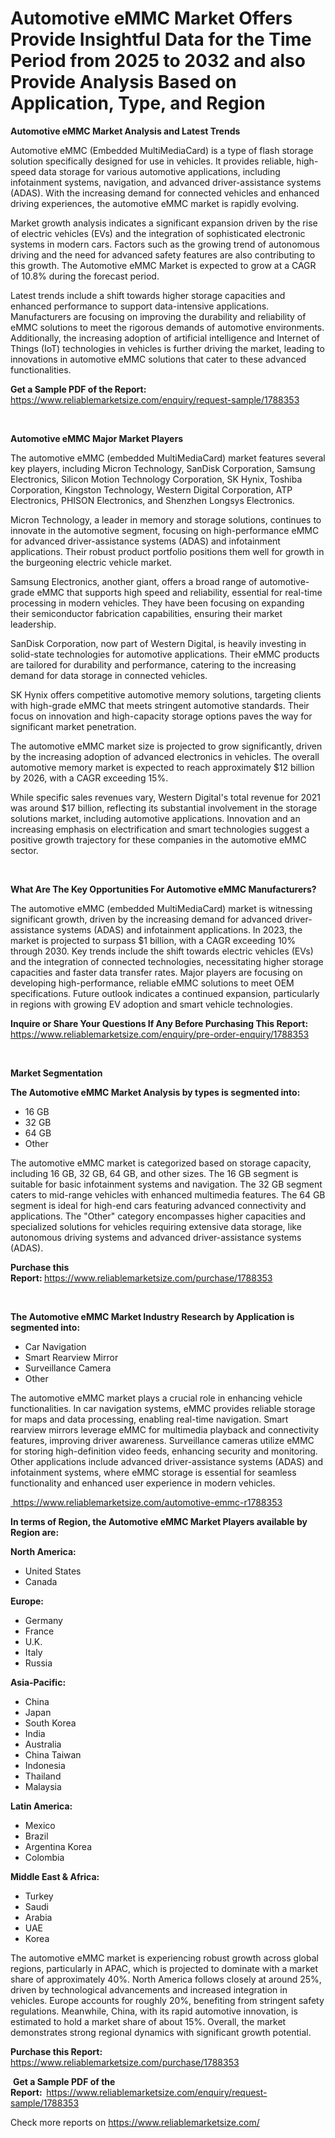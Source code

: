 <p><h1>Automotive eMMC Market Offers Provide Insightful Data for the Time Period from 2025 to 2032 and also Provide Analysis Based on Application, Type, and Region</h1></p><p><strong>Automotive eMMC Market Analysis and Latest Trends</strong></p>
<p><p>Automotive eMMC (Embedded MultiMediaCard) is a type of flash storage solution specifically designed for use in vehicles. It provides reliable, high-speed data storage for various automotive applications, including infotainment systems, navigation, and advanced driver-assistance systems (ADAS). With the increasing demand for connected vehicles and enhanced driving experiences, the automotive eMMC market is rapidly evolving.</p><p>Market growth analysis indicates a significant expansion driven by the rise of electric vehicles (EVs) and the integration of sophisticated electronic systems in modern cars. Factors such as the growing trend of autonomous driving and the need for advanced safety features are also contributing to this growth. The Automotive eMMC Market is expected to grow at a CAGR of 10.8% during the forecast period.</p><p>Latest trends include a shift towards higher storage capacities and enhanced performance to support data-intensive applications. Manufacturers are focusing on improving the durability and reliability of eMMC solutions to meet the rigorous demands of automotive environments. Additionally, the increasing adoption of artificial intelligence and Internet of Things (IoT) technologies in vehicles is further driving the market, leading to innovations in automotive eMMC solutions that cater to these advanced functionalities.</p></p>
<p><strong>Get a Sample PDF of the Report:&nbsp;</strong> <a href="https://www.reliablemarketsize.com/enquiry/request-sample/1788353?utm_campaign=2565&utm_medium=2&utm_source=Github&utm_content=ia&utm_term=06042025&utm_id=automotive-emmc">https://www.reliablemarketsize.com/enquiry/request-sample/1788353</a></p>
<p>&nbsp;</p>
<p><strong>Automotive eMMC Major Market Players</strong></p>
<p><p>The automotive eMMC (embedded MultiMediaCard) market features several key players, including Micron Technology, SanDisk Corporation, Samsung Electronics, Silicon Motion Technology Corporation, SK Hynix, Toshiba Corporation, Kingston Technology, Western Digital Corporation, ATP Electronics, PHISON Electronics, and Shenzhen Longsys Electronics. </p><p>Micron Technology, a leader in memory and storage solutions, continues to innovate in the automotive segment, focusing on high-performance eMMC for advanced driver-assistance systems (ADAS) and infotainment applications. Their robust product portfolio positions them well for growth in the burgeoning electric vehicle market.</p><p>Samsung Electronics, another giant, offers a broad range of automotive-grade eMMC that supports high speed and reliability, essential for real-time processing in modern vehicles. They have been focusing on expanding their semiconductor fabrication capabilities, ensuring their market leadership.</p><p>SanDisk Corporation, now part of Western Digital, is heavily investing in solid-state technologies for automotive applications. Their eMMC products are tailored for durability and performance, catering to the increasing demand for data storage in connected vehicles.</p><p>SK Hynix offers competitive automotive memory solutions, targeting clients with high-grade eMMC that meets stringent automotive standards. Their focus on innovation and high-capacity storage options paves the way for significant market penetration.</p><p>The automotive eMMC market size is projected to grow significantly, driven by the increasing adoption of advanced electronics in vehicles. The overall automotive memory market is expected to reach approximately $12 billion by 2026, with a CAGR exceeding 15%. </p><p>While specific sales revenues vary, Western Digital's total revenue for 2021 was around $17 billion, reflecting its substantial involvement in the storage solutions market, including automotive applications. Innovation and an increasing emphasis on electrification and smart technologies suggest a positive growth trajectory for these companies in the automotive eMMC sector.</p></p>
<p>&nbsp;</p>
<p><strong>What Are The Key Opportunities For Automotive eMMC Manufacturers?</strong></p>
<p><p>The automotive eMMC (embedded MultiMediaCard) market is witnessing significant growth, driven by the increasing demand for advanced driver-assistance systems (ADAS) and infotainment applications. In 2023, the market is projected to surpass $1 billion, with a CAGR exceeding 10% through 2030. Key trends include the shift towards electric vehicles (EVs) and the integration of connected technologies, necessitating higher storage capacities and faster data transfer rates. Major players are focusing on developing high-performance, reliable eMMC solutions to meet OEM specifications. Future outlook indicates a continued expansion, particularly in regions with growing EV adoption and smart vehicle technologies.</p></p>
<p><strong>Inquire or Share Your Questions If Any Before Purchasing This Report:</strong> <a href="https://www.reliablemarketsize.com/enquiry/pre-order-enquiry/1788353?utm_campaign=2565&utm_medium=2&utm_source=Github&utm_content=ia&utm_term=06042025&utm_id=automotive-emmc">https://www.reliablemarketsize.com/enquiry/pre-order-enquiry/1788353</a></p>
<p>&nbsp;</p>
<p><strong>Market Segmentation</strong></p>
<p><strong>The Automotive eMMC Market Analysis by types is segmented into:</strong></p>
<p><ul><li>16 GB</li><li>32 GB</li><li>64 GB</li><li>Other</li></ul></p>
<p><p>The automotive eMMC market is categorized based on storage capacity, including 16 GB, 32 GB, 64 GB, and other sizes. The 16 GB segment is suitable for basic infotainment systems and navigation. The 32 GB segment caters to mid-range vehicles with enhanced multimedia features. The 64 GB segment is ideal for high-end cars featuring advanced connectivity and applications. The "Other" category encompasses higher capacities and specialized solutions for vehicles requiring extensive data storage, like autonomous driving systems and advanced driver-assistance systems (ADAS).</p></p>
<p><strong>Purchase this Report:&nbsp;</strong><a href="https://www.reliablemarketsize.com/purchase/1788353?utm_campaign=2565&utm_medium=2&utm_source=Github&utm_content=ia&utm_term=06042025&utm_id=automotive-emmc">https://www.reliablemarketsize.com/purchase/1788353</a></p>
<p>&nbsp;</p>
<p><strong>The Automotive eMMC Market Industry Research by Application is segmented into:</strong></p>
<p><ul><li>Car Navigation</li><li>Smart Rearview Mirror</li><li>Surveillance Camera</li><li>Other</li></ul></p>
<p><p>The automotive eMMC market plays a crucial role in enhancing vehicle functionalities. In car navigation systems, eMMC provides reliable storage for maps and data processing, enabling real-time navigation. Smart rearview mirrors leverage eMMC for multimedia playback and connectivity features, improving driver awareness. Surveillance cameras utilize eMMC for storing high-definition video feeds, enhancing security and monitoring. Other applications include advanced driver-assistance systems (ADAS) and infotainment systems, where eMMC storage is essential for seamless functionality and enhanced user experience in modern vehicles.</p></p>
<p><a href="https://www.reliablemarketsize.com/automotive-emmc-r1788353?utm_campaign=2565&utm_medium=2&utm_source=Github&utm_content=ia&utm_term=06042025&utm_id=automotive-emmc">&nbsp;https://www.reliablemarketsize.com/automotive-emmc-r1788353</a></p>
<p><strong>In terms of Region, the Automotive eMMC Market Players available by Region are:</strong></p>
<p>
    <p> <strong> North America: </strong>
        <ul>
            <li>United States</li>
            <li>Canada</li>
        </ul>
        </p> 
    <p> <strong> Europe: </strong>
        <ul>
            <li>Germany</li>
            <li>France</li>
            <li>U.K.</li>
            <li>Italy</li>
            <li>Russia</li>
        </ul>
        </p> 
    <p> <strong> Asia-Pacific: </strong>
        <ul>
            <li>China</li>
            <li>Japan</li>
            <li>South Korea</li>
            <li>India</li>
            <li>Australia</li>
            <li>China Taiwan</li>
            <li>Indonesia</li>
            <li>Thailand</li>
            <li>Malaysia</li>
        </ul>
        </p> 
    <p> <strong> Latin America: </strong>
        <ul>
            <li>Mexico</li>
            <li>Brazil</li>
            <li>Argentina Korea</li>
            <li>Colombia</li>
        </ul>
        </p> 
    <p> <strong> Middle East & Africa: </strong>
        <ul>
            <li>Turkey</li>
            <li>Saudi</li>
            <li>Arabia</li>
            <li>UAE</li>
            <li>Korea</li>
        </ul>
    </p>
    </p>
<p><p>The automotive eMMC market is experiencing robust growth across global regions, particularly in APAC, which is projected to dominate with a market share of approximately 40%. North America follows closely at around 25%, driven by technological advancements and increased integration in vehicles. Europe accounts for roughly 20%, benefiting from stringent safety regulations. Meanwhile, China, with its rapid automotive innovation, is estimated to hold a market share of about 15%. Overall, the market demonstrates strong regional dynamics with significant growth potential.</p></p>
<p><strong>Purchase this Report: </strong><a href="https://www.reliablemarketsize.com/purchase/1788353?utm_campaign=2565&utm_medium=2&utm_source=Github&utm_content=ia&utm_term=06042025&utm_id=automotive-emmc">https://www.reliablemarketsize.com/purchase/1788353</a></p>
<p>&nbsp;<strong>Get a Sample PDF of the Report:&nbsp;&nbsp;</strong><a href="https://www.reliablemarketsize.com/enquiry/request-sample/1788353?utm_campaign=2565&utm_medium=2&utm_source=Github&utm_content=ia&utm_term=06042025&utm_id=automotive-emmc">https://www.reliablemarketsize.com/enquiry/request-sample/1788353</a></p>
<p><strong></strong></p>
<p>Check more reports on <a href="https://www.reliablemarketsize.com/?utm_campaign=2565&utm_medium=2&utm_source=Github&utm_content=ia&utm_term=06042025&utm_id=automotive-emmc">https://www.reliablemarketsize.com/</a></p>